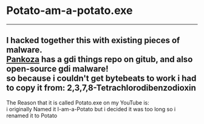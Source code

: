 # Potato-am-a-potato.exe
---
I hacked together this with existing pieces of malware.\
[Pankoza](https://github.com/pankoza2-pl) has a gdi things repo on gitub, and also open-source gdi malware!\
so because i couldn't get bytebeats to work i had to copy it from: 2,3,7,8-Tetrachlorodibenzodioxin
---
The Reason that it is called Potato.exe on my YouTube is:\
i originally Named it I-am-a-Potato but i decided it was too long so i renamed it to Potato
